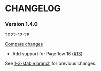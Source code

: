 # CHANGELOG

### Version 1.4.0

2022-12-28

[Compare changes](https://github.com/codevise/pageflow-new-pages-box/compare/1-3-stable...v1.4.0)

- Add support for Pageflow 16
  ([#13](https://github.com/codevise/pageflow-new-pages-box/pull/13))

See
[1-3-stable branch](https://github.com/codevise/pageflow-new-pages-box/blob/1-3-stable/CHANGELOG.md)
for previous changes.
